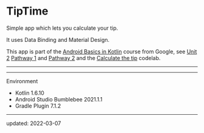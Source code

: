 # TipTime

Simple app which lets you calculate your tip.

It uses Data Binding and Material Design.

This app is part of the [Android Basics in Kotlin] course from Google, see [Unit 2] [Pathway 1] and [Pathway 2] and the [Calculate the tip] codelab.

----

[Android Basics in Kotlin]: https://developer.android.com/courses/android-basics-kotlin/course
[Unit 2]: https://developer.android.com/courses/android-basics-kotlin/unit-2
[Pathway 1]: https://developer.android.com/courses/pathways/android-basics-kotlin-unit-2-pathway-1
[Pathway 2]: https://developer.android.com/courses/pathways/android-basics-kotlin-unit-2-pathway-2
[Calculate the tip]: https://developer.android.com/codelabs/basic-android-kotlin-training-tip-calculator

----

Environment

- Kotlin 1.6.10
- Android Studio Bumblebee 2021.1.1
- Gradle Plugin 7.1.2

----

updated: 2022-03-07